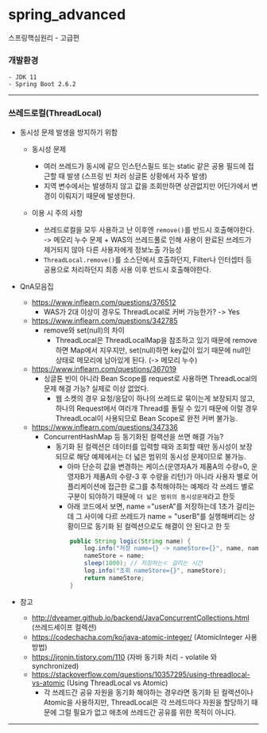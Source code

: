 # spring_advanced
스프링핵심원리 - 고급편

### 개발환경
    - JDK 11
    - Spring Boot 2.6.2

---

### 쓰레드로컬(ThreadLocal)
- 동시성 문제 발생을 방지하기 위함
  - 동시성 문제
    - 여러 쓰레드가 동시에 같으 인스턴스필드 또는 static 같은 공용 필드에 접근할 때 발생 (스프링 빈 처러 싱글톤 상황에서 자주 발생)
    - 지역 변수에서는 발생하지 않고 값을 조회만하면 상관없지만 어딘가에서 변경이 이뤄지기 때문에 발생한다.

  - 이용 시 주의 사항
    - 쓰레드로컬을 모두 사용하고 난 이후엔 `remove()`를 반드시 호출해야한다. -> 메모리 누수 문제 + WAS의 쓰레드풀로 인해 사용이 완료된 쓰레드가 제거되지 않아 다른 사용자에게 정보노출 가능성
    - `ThreadLocal.remove()`를 소스단에서 호출하던지, Filter나 인터셉터 등 공용으로 처리하던지 최종 사용 이후 반드시 호출해야한다.

- QnA모음집
  - https://www.inflearn.com/questions/376512
    - WAS가 2대 이상이 경우도 ThreadLocal로 커버 가능한가? -> Yes
  - https://www.inflearn.com/questions/342785
    - remove와 set(null)의 차이
      - ThreadLocal은 ThreadLocalMap을 참조하고 있기 때문에 remove하면 Map에서 지우지만, set(null)하면 key값이 있기 때문에 null인 상태로 메모리에 남아있게 된다. (-> 메모리 누수)
  - https://www.inflearn.com/questions/367019
    - 싱글톤 빈이 아니라 Bean Scope를 request로 사용하면 ThreadLocal의 문제 해결 가능? 실제로 이상 없었다. 
      - 웹 소켓의 경우 요청/응답이 하나의 쓰레드로 묶이는게 보장되지 않고, 하나의 Request에서 여러개 Thread를 돌릴 수 있기 때문에 이럴 경우 ThreadLocal이 사용되므로 Bean Scope로 완전 커버 불가능.
  - https://www.inflearn.com/questions/347336
    - ConcurrentHashMap 등 동기화된 컬랙션을 쓰면 해결 가능? 
      - 동기화 된 컬렉션은 데이터를 입력할 때와 조회할 때만 동시성이 보장되므로 해당 예제에서는 더 넓은 범위의 동시성 문제이므로 불가능.
        - 아마 단순히 값을 변경하는 케이스(운영자A가 제품A의 수량=0, 운영자B가 제품A의 수량-3 후 수량을 리턴)가 아니라 사용자 별로 어플리케이션에 접근한 로그를 추적해야하는 예제라 각 쓰레드 별로 구분이 되야하기 때문에 `더 넓은 범위의 동시성문제`라고 한듯
        - 아래 코드에서 보면, name ="userA"를 저장하는데 1초가 걸리는 데 그 사이에 다르 쓰레드가 name = "userB"를 실행해버리는 상황이므로 동기화 된 컬렉션으로도 해결이 안 된다고 한 듯
        ```java
            public String logic(String name) {
                log.info("저장 name={} -> nameStore={}", name, nameStore);
                nameStore = name;
                sleep(1000); // 저장하는ㄷ 걸리는 시간
                log.info("조회 nameStore={}", nameStore);
                return nameStore;
            }
        ```
 
 - 참고
    - http://dveamer.github.io/backend/JavaConcurrentCollections.html (쓰레드세이프 컬렉션)
    - https://codechacha.com/ko/java-atomic-integer/ (AtomicInteger 사용 방법)
    - https://jronin.tistory.com/110 (자바 동기화 처리 - volatile 와 synchronized)
    - https://stackoverflow.com/questions/10357295/using-threadlocal-vs-atomic (Using ThreadLocal vs Atomic)
      - 각 쓰레드간 공유 자원을 동기화 해야하는 경우라면 동기화 된 컬렉션이나 Atomic을 사용하지만, ThreadLocal은  각 쓰레드마다 자원을 할당하기 때문에 그럴 필요가 없고 애초에 쓰레드간 공유를 위한 목적이 아니다.


----



